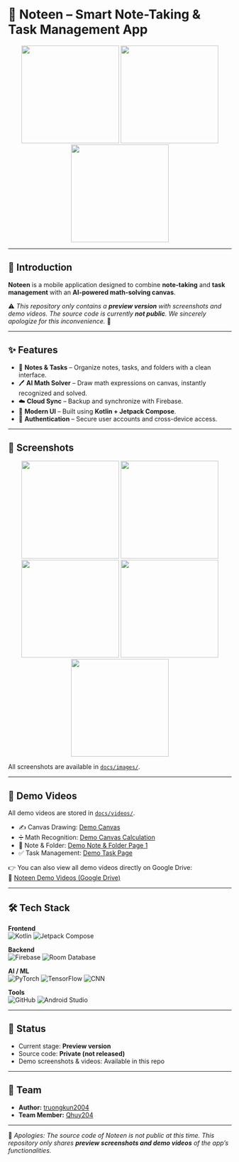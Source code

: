 # 📝 Noteen – Smart Note-Taking & Task Management App

<p align="center">
  <img src="docs/images/image1.jpg" width="220"/>
  <img src="docs/images/image2.jpg" width="220"/>
  <img src="docs/images/image3.jpg" width="220"/>
</p>

---

## 📌 Introduction
**Noteen** is a mobile application designed to combine **note-taking** and **task management** with an **AI-powered math-solving canvas**.  

⚠️ *This repository only contains a **preview version** with screenshots and demo videos. The source code is currently **not public**. We sincerely apologize for this inconvenience.* 🙏  

---

## ✨ Features
- 📒 **Notes & Tasks** – Organize notes, tasks, and folders with a clean interface.  
- 🖊️ **AI Math Solver** – Draw math expressions on canvas, instantly recognized and solved.  
- ☁️ **Cloud Sync** – Backup and synchronize with Firebase.  
- 🎨 **Modern UI** – Built using **Kotlin + Jetpack Compose**.  
- 🔐 **Authentication** – Secure user accounts and cross-device access.  

---

## 📱 Screenshots

<p align="center">
  <img src="docs/images/image4.jpg" width="220"/>
  <img src="docs/images/image5.jpg" width="220"/>
  <img src="docs/images/image6.jpg" width="220"/>
  <img src="docs/images/image7.jpg" width="220"/>
  <img src="docs/images/image8.jpg" width="220"/>
</p>

All screenshots are available in [`docs/images/`](docs/images).

---

## 🎥 Demo Videos

All demo videos are stored in [`docs/videos/`](docs/videos).  

- ✍️ Canvas Drawing: [Demo Canvas](docs/videos/Demo%20Canvas.mp4)  
- ➗ Math Recognition: [Demo Canvas Calculation](docs/videos/Demo%20Canvas%20Calculation.mp4)  
- 📒 Note & Folder: [Demo Note & Folder Page 1](docs/videos/Demo%20Note%20%26%20Folder%20Page%201.mp4)  
- ✅ Task Management: [Demo Task Page](docs/videos/Demo%20Task%20Page.mp4)  

👉 You can also view all demo videos directly on Google Drive:  
🔗 [Noteen Demo Videos (Google Drive)](https://drive.google.com/drive/folders/1XX61G8h98LEzhguyoL3l01wOtX6dzksG?usp=drive_link)

---

## 🛠️ Tech Stack

**Frontend**  
![Kotlin](https://img.shields.io/badge/-Kotlin-0095D5?logo=kotlin&logoColor=white&style=flat-square)
![Jetpack Compose](https://img.shields.io/badge/-Jetpack%20Compose-4285F4?logo=android&logoColor=white&style=flat-square)

**Backend**  
![Firebase](https://img.shields.io/badge/-Firebase-FFCA28?logo=firebase&logoColor=black&style=flat-square)
![Room Database](https://img.shields.io/badge/-Room%20Database-1976D2?logo=sqlite&logoColor=white&style=flat-square)

**AI / ML**  
![PyTorch](https://img.shields.io/badge/-PyTorch-EE4C2C?logo=pytorch&logoColor=white&style=flat-square)
![TensorFlow](https://img.shields.io/badge/-TensorFlow-FF6F00?logo=tensorflow&logoColor=white&style=flat-square)
![CNN](https://img.shields.io/badge/-CNN-00599C?logo=deeplearning&logoColor=white&style=flat-square)

**Tools**  
![GitHub](https://img.shields.io/badge/-GitHub-181717?logo=github&logoColor=white&style=flat-square)
![Android Studio](https://img.shields.io/badge/-Android%20Studio-3DDC84?logo=android-studio&logoColor=white&style=flat-square)

---

## 🚀 Status
- Current stage: **Preview version**  
- Source code: **Private (not released)**  
- Demo screenshots & videos: Available in this repo  

---

## 👥 Team
- **Author:** [truongkun2004](https://github.com/truongkun2004)  
- **Team Member:** [Qhuy204](https://github.com/Qhuy204)  

---

🙏 *Apologies: The source code of Noteen is not public at this time. This repository only shares **preview screenshots and demo videos** of the app’s functionalities.*  
